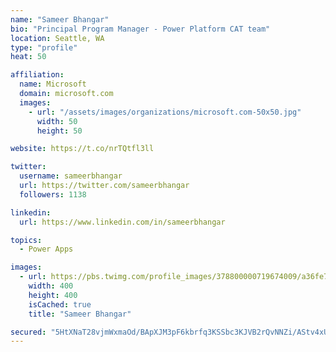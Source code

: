 ```yaml
---
name: "Sameer Bhangar"
bio: "Principal Program Manager - Power Platform CAT team"
location: Seattle, WA
type: "profile"
heat: 50

affiliation:
  name: Microsoft
  domain: microsoft.com
  images:
    - url: "/assets/images/organizations/microsoft.com-50x50.jpg"
      width: 50
      height: 50

website: https://t.co/nrTQtfl3ll

twitter:
  username: sameerbhangar
  url: https://twitter.com/sameerbhangar
  followers: 1138

linkedin:
  url: https://www.linkedin.com/in/sameerbhangar

topics:
  - Power Apps

images:
  - url: https://pbs.twimg.com/profile_images/378800000719674009/a36fe7ddfab1778b76e5793772e43798_400x400.jpeg
    width: 400
    height: 400
    isCached: true
    title: "Sameer Bhangar"

secured: "5HtXNaT28vjmWxmaOd/BApXJM3pF6kbrfq3KSSbc3KJVB2rQvNNZi/AStv4xUZ82hCFU7OWEoijh74WCFpmpTXjyo284bOO/uL21ws4Say2H0cpi4edrLiKrerk6krD5jk+ZcP/EG+gX3BW9rsuWcoX0D33FadY9Pujq7R3zy/Eo9d6jo+yL0vOCmHpoY4y6+KXUnWWci3eLMM6TQ99jnRky/bdjlPgk9iZBj5Kb/xAdJ+zbz3GexhINXHTOsReEoGPgN+v5kQqEAW1y8FU0HSTCdT47qP8DeR6DZZ2oesEIXegFtb0VUpRF//6HChMbM+OM53CLnBsbpaOHi/JFdGjhLjBM5y7rDHUNxVm1lg5vGOkGRfrFuFL4F5j7qi3u2gCnR+9TN2FVsnSfBYkFp2BCvmctbp3//NTFudiB154=;dLvEUzwmvVhr1it+xb4rvg=="
---
```


